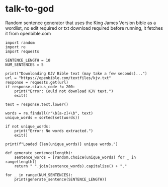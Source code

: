 # talk-to-god

Random sentence generator that uses the King James Version bible as a wordlist, no edit required or txt download required before running, it fetches it from openbible.com


```
import random
import re
import requests

SENTENCE_LENGTH = 10   
NUM_SENTENCES = 5      

print("Downloading KJV Bible text (may take a few seconds)...")
url = "https://openbible.com/textfiles/kjv.txt"
response = requests.get(url)
if response.status_code != 200:
    print("Error: Could not download KJV text.")
    exit()

text = response.text.lower()

words = re.findall(r"\b[a-z]+\b", text)
unique_words = sorted(set(words))

if not unique_words:
    print("Error: No words extracted.")
    exit()

print(f"Loaded {len(unique_words)} unique words.")

def generate_sentence(length):
    sentence_words = [random.choice(unique_words) for _ in range(length)]
    return " ".join(sentence_words).capitalize() + "."

for _ in range(NUM_SENTENCES):
    print(generate_sentence(SENTENCE_LENGTH))


```
